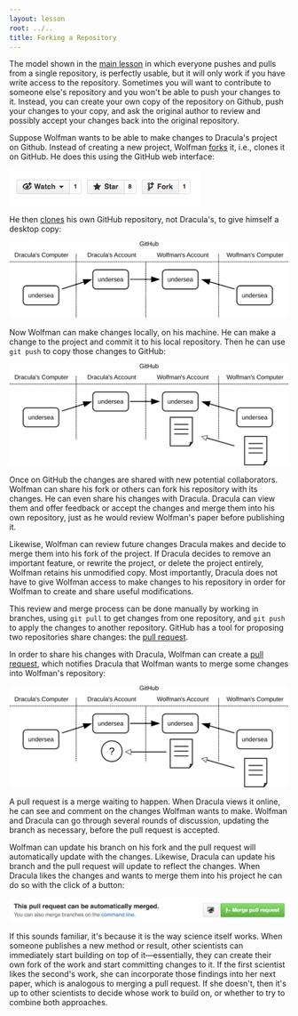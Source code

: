 ```yaml
---
layout: lesson
root: ../..
title: Forking a Repository
---
```


The model shown in the [main lesson](../git/02-collab.html)
in which everyone pushes and pulls from a single repository,
is perfectly usable,
but it will only work if you have write access to the repository.
Sometimes you will want to contribute to someone else's repository
and you won't be able to push your changes to it.
Instead, you can create your own copy of the repository on Github,
push your changes to your copy,
and ask the original author to review and possibly accept your changes
back into the original repository.

Suppose Wolfman wants to be able to make changes to Dracula's project on Github.
Instead of creating a new project,
Wolfman [forks](../../gloss.html#fork) it,
i.e., clones it on GitHub. He does this using the GitHub web interface:

<img src="img/git-fork-ui.png" alt="The Fork Button" />

He then [clones](../../gloss.html#repository-clone) his own GitHub repository,
not Dracula's,
to give himself a desktop copy:

<img src="img/git-forking-01.svg" alt="After Forking on GitHub" />

Now Wolfman can make changes locally, on his machine.
He can make a change to the project
and commit it to his local repository.
Then he can use `git push` to copy those changes to GitHub:

<img src="img/git-forking-02.svg" alt="After Pushing to Fork" />

Once on GitHub
the changes are shared with new potential collaborators.
Wolfman can share his fork
or others can fork his repository with its changes.
He can even share his changes with Dracula.
Dracula can view them
and offer feedback
or accept the changes
and merge them into his own repository,
just as he would review Wolfman's paper before publishing it.

Likewise, Wolfman can review future changes Dracula makes
and decide to merge them into his fork of the project.
If Dracula decides to remove an important feature,
or rewrite the project,
or delete the project entirely,
Wolfman retains his unmodified copy.
Most importantly,
Dracula does not have to give Wolfman access
to make changes to his repository
in order for Wolfman to create
and share
useful modifications.

This review and merge process
can be done manually
by working in branches,
using `git pull` to get changes from one repository,
and `git push` to apply the changes to another repository.
GitHub has a tool for proposing two repositories share changes:
the [pull request](../../gloss.html#pull-request).

In order to share his changes with Dracula,
Wolfman can create a [pull request](../../gloss.html#pull-request),
which notifies Dracula that Wolfman wants to merge some changes into Wolfman's repository:

<img src="img/git-forking-03.svg" alt="After Creating Pull Request" />

A pull request is a merge waiting to happen.
When Dracula views it online,
he can see and comment on the changes Wolfman wants to make.
Wolfman and Dracula can go through several rounds of discussion,
updating the branch as necessary,
before the pull request is accepted.

Wolfman can update his branch on his fork
and the pull request will automatically update with the changes.
Likewise, Dracula can update his branch
and the pull request will update to reflect the changes.
When Dracula likes the changes
and wants to merge them into his project
he can do so with the click of a button:

<img src="img/github-merge-ui.png" alt="Mergeing a Pull Request" />

If this sounds familiar, it's because it is the way science itself works.
When someone publishes a new method or result,
other scientists can immediately start building on top of it&mdash;essentially,
they can create their own fork of the work and start committing changes to it.
If the first scientist likes the second's work,
she can incorporate those findings into her next paper,
which is analogous to merging a pull request.
If she doesn't,
then it's up to other scientists to decide whose work to build on,
or whether to try to combine both approaches.
